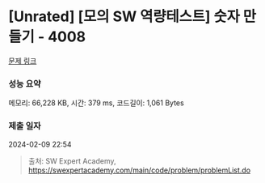 # [Unrated] [모의 SW 역량테스트] 숫자 만들기 - 4008 

[문제 링크](https://swexpertacademy.com/main/code/problem/problemDetail.do?contestProbId=AWIeRZV6kBUDFAVH) 

### 성능 요약

메모리: 66,228 KB, 시간: 379 ms, 코드길이: 1,061 Bytes

### 제출 일자

2024-02-09 22:54



> 출처: SW Expert Academy, https://swexpertacademy.com/main/code/problem/problemList.do